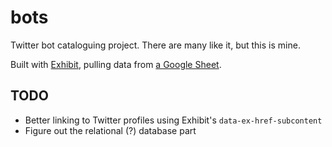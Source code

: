 # bots

Twitter bot cataloguing project. There are many like it, but this is mine.

Built with [Exhibit][], pulling data from [a Google Sheet][].

## TODO

- Better linking to Twitter profiles using Exhibit's `data-ex-href-subcontent`
- Figure out the relational (?) database part

[Exhibit]: http://simile-widgets.org/exhibit3/
[a Google Sheet]: https://docs.google.com/spreadsheets/d/1vleb6Y37ctkjlWbCiTemABgpit83eqW1FT8HEwc0l9I/